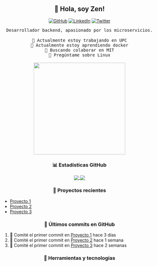 <h2 align="center">👋 Hola, soy Zen!</h2>

<p align="center">
  <a href="https://github.com/kitagawaowo"><img src="https://img.shields.io/github/followers/kitagawaowo.svg?label=GitHub&style=social" alt="GitHub"></a>
  <a href="https://www.linkedin.com/in/[tu nombre]/"><img src="https://img.shields.io/badge/LinkedIn--_.svg?style=social&logo=linkedin" alt="LinkedIn"></a>
  <a href="https://twitter.com/[tu nombre]"><img src="https://img.shields.io/twitter/follow/[tu nombre]?label=Twitter&style=social" alt="Twitter"></a>
</p>

<p align="center">
  <samp>Desarrollador backend, apasionado por los microservicios.</samp>
  <br><br>
  <samp>🔭 Actualmente estoy trabajando en UPC</samp>
  <br>
  <samp>🌱 Actualmente estoy aprendiendo docker</samp>
  <br>
  <samp>👯 Buscando colaborar en MIT</samp>
  <br>
  <samp>💬 Pregúntame sobre Linux</samp>
  <br>
  <br>
  <img src="https://media.giphy.com/media/JIX9t2j0ZTN9S/giphy.gif" width=300>
</p>

<h3 align="center">📊 Estadísticas GitHub</h3>

<p align="center">
  <a href="https://github.com/kitagawaowo">
    <img align="center" src="https://github-readme-stats.vercel.app/api/top-langs/?username=kitagawaowo&layout=compact&theme=tokyonight" />
  </a>
  <a href="https://github.com/kitagawaowo">
    <img align="center" src="https://github-readme-stats.vercel.app/api?username=kitagawaowo&show_icons=true&theme=tokyonight" />
  </a>
</p>

<h3 align="center">🚀 Proyectos recientes</h3>

<!-- PROJECTS:START -->
- [Proyecto 1](https://github.com/kitagawaowo/proyecto1)
- [Proyecto 2](https://github.com/kitagawaowo/proyecto2)
- [Proyecto 3](https://github.com/kitagawaowo/proyecto3)
<!-- PROJECTS:END -->

<h3 align="center">🤖 Últimos commits en GitHub</h3>

<!--START_SECTION:activity-->
1. 🎉 Comité el primer commit en [Proyecto 1](https://github.com/kitagawaowo/proyecto1) hace 3 días
2. 🎉 Comité el primer commit en [Proyecto 2](https://github.com/kitagawaowo/proyecto2) hace 1 semana
3. 🎉 Comité el primer commit en [Proyecto 3](https://github.com/kitagawaowo/proyecto3) hace 2 semanas
<!--END_SECTION:activity-->

<h3 align="center">🧰 Herramientas y tecnologías</h3>

<p align="center">
 
